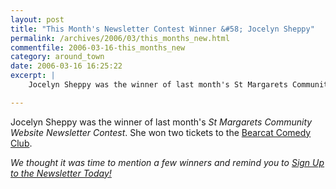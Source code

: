 ```yaml
---
layout: post
title: "This Month's Newsletter Contest Winner &#58; Jocelyn Sheppy"
permalink: /archives/2006/03/this_months_new.html
commentfile: 2006-03-16-this_months_new
category: around_town
date: 2006-03-16 16:25:22
excerpt: |
    Jocelyn Sheppy was the winner of last month's St Margarets Community  Website Newsletter Contest and won two tickets to the <a href="/cgi-bin/directory.cgi?key=200509210632&action=getlisting">Bearcat Comedy Club</a>

---
```


Jocelyn Sheppy was the winner of last month's *St Margarets Community Website Newsletter Contest*. She won two tickets to the [Bearcat Comedy Club](/cgi-bin/directory.cgi?key=200509210632&action=getlisting).

<em>We thought it was time to mention a few winners and remind you to [Sign Up to the Newsletter Today!](/cgi-bin/newsletter.cgi)</em>
